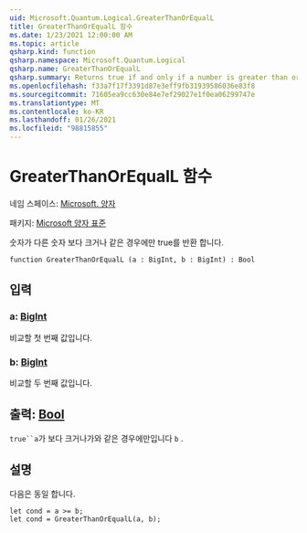 ```yaml
---
uid: Microsoft.Quantum.Logical.GreaterThanOrEqualL
title: GreaterThanOrEqualL 함수
ms.date: 1/23/2021 12:00:00 AM
ms.topic: article
qsharp.kind: function
qsharp.namespace: Microsoft.Quantum.Logical
qsharp.name: GreaterThanOrEqualL
qsharp.summary: Returns true if and only if a number is greater than or equal to another number.
ms.openlocfilehash: f33a7f17f3391d87e3eff9fb31939586036e83f8
ms.sourcegitcommit: 71605ea9cc630e84e7ef29027e1f0ea06299747e
ms.translationtype: MT
ms.contentlocale: ko-KR
ms.lasthandoff: 01/26/2021
ms.locfileid: "98815855"
---
```

# <a name="greaterthanorequall-function"></a>GreaterThanOrEqualL 함수

네임 스페이스: [Microsoft. 양자](xref:Microsoft.Quantum.Logical)

패키지: [Microsoft 양자 표준](https://nuget.org/packages/Microsoft.Quantum.Standard)


숫자가 다른 숫자 보다 크거나 같은 경우에만 true를 반환 합니다.

```qsharp
function GreaterThanOrEqualL (a : BigInt, b : BigInt) : Bool
```


## <a name="input"></a>입력

### <a name="a--bigint"></a>a: [BigInt](xref:microsoft.quantum.lang-ref.bigint)

비교할 첫 번째 값입니다.


### <a name="b--bigint"></a>b: [BigInt](xref:microsoft.quantum.lang-ref.bigint)

비교할 두 번째 값입니다.



## <a name="output--bool"></a>출력: [Bool](xref:microsoft.quantum.lang-ref.bool)

`true``a`가 보다 크거나가와 같은 경우에만입니다 `b` .

## <a name="remarks"></a>설명

다음은 동일 합니다.

```qsharp
let cond = a >= b;
let cond = GreaterThanOrEqualL(a, b);
```